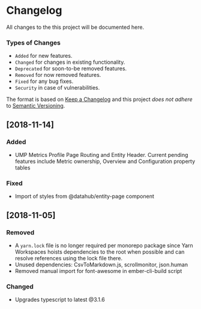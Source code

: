 # Changelog

All changes to the this project will be documented here.

### Types of Changes

- `Added` for new features.
- `Changed` for changes in existing functionality.
- `Deprecated` for soon-to-be removed features.
- `Removed` for now removed features.
- `Fixed` for any bug fixes.
- `Security` in case of vulnerabilities.

The format is based on [Keep a Changelog](http://keepachangelog.com/en/1.0.0/) and this project _does not adhere_ to [Semantic Versioning](https://semver.org/spec/v2.0.0.html).

## [2018-11-14]

### Added

- UMP Metrics Profile Page Routing and Entity Header.
  Current pending features include Metric ownership, Overview and Configuration property tables

### Fixed

- Import of styles from @datahub/entity-page component

## [2018-11-05]

### Removed

- A `yarn.lock` file is no longer required per monorepo package since Yarn Workspaces hoists dependencies to the root when possible and can resolve references using the lock file there.
- Unused dependencies: CsvToMarkdown.js, scrollmonitor, json.human
- Removed manual import for font-awesome in ember-cli-build script

### Changed

- Upgrades typescript to latest @3.1.6
